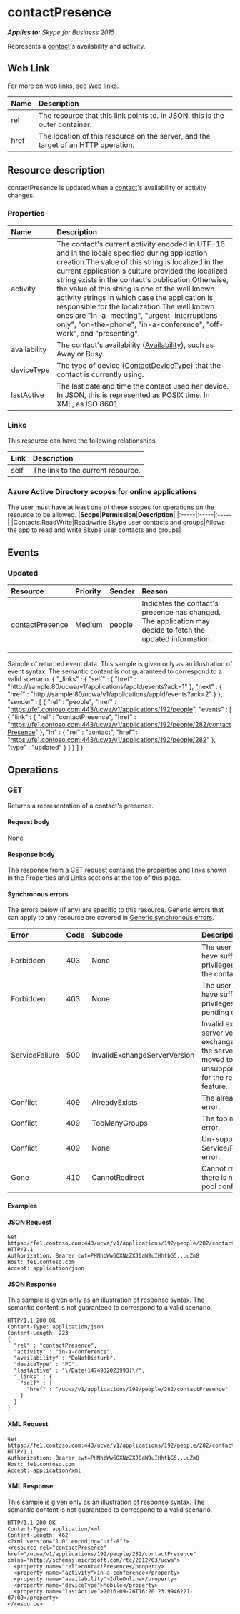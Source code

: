 # contactPresence

 _**Applies to:** Skype for Business 2015_


Represents a [contact](contact_ref.md)'s availability and activity.
            

## Web Link
<a name = "sectionSection0"> </a>

For more on web links, see [Web links](WebLinks.md).


|**Name**|**Description**|
|:-----|:-----|
|rel|The resource that this link points to. In JSON, this is the outer container.|
|href|The location of this resource on the server, and the target of an HTTP operation.|

## Resource description
<a name = "sectionSection1"> </a>

contactPresence is updated when a [contact](contact_ref.md)'s availability or activity changes.

### Properties



|**Name**|**Description**|
|:-----|:-----|
|activity|The contact's current activity encoded in UTF-16 and in the locale specified during application creation.The value of this string is localized in the current application's culture provided the localized string exists in the contact's publication.Otherwise, the value of this string is one of the well known activity strings in which case the application is responsible for the localization.The well known ones are "in-a-meeting", "urgent-interruptions-only", "on-the-phone", "in-a-conference", "off-work", and "presenting".|
|availability|The contact's availability ([Availability](Availability_ref.md)), such as Away or Busy.|
|deviceType|The type of device ([ContactDeviceType](ContactDeviceType_ref.md)) that the contact is currently using.|
|lastActive|The last date and time the contact used her device. In JSON, this is represented as POSIX time. In XML, as ISO 8601.|

### Links



This resource can have the following relationships.

|**Link**|**Description**|
|:-----|:-----|
|self|The link to the current resource.|

### Azure Active Directory scopes for online applications



The user must have at least one of these scopes for operations on the resource to be allowed.
|**Scope**|**Permission**|**Description**|
|:-----|:-----|:-----|
|Contacts.ReadWrite|Read/write Skype user contacts and groups|Allows the app to read and write Skype user contacts and groups|

## Events
<a name="sectionSection2"></a>

### Updated



|**Resource**|**Priority**|**Sender**|**Reason**|
|:-----|:-----|:-----|:-----|
|contactPresence|Medium|people|Indicates the contact's presence has changed. The application may decide to fetch the updated information.</p><p></p>|
Sample of returned event data.
This sample is given only as an illustration of event syntax. The semantic content is not guaranteed to correspond to a valid scenario.
{
  "_links" : {
    "self" : {
      "href" : "http://sample:80/ucwa/v1/applications/appId/events?ack=1"
    },
    "next" : {
      "href" : "http://sample:80/ucwa/v1/applications/appId/events?ack=2"
    }
  },
  "sender" : [
    {
      "rel" : "people",
      "href" : "https://fe1.contoso.com:443/ucwa/v1/applications/192/people",
      "events" : [
        {
          "link" : {
            "rel" : "contactPresence",
            "href" : "https://fe1.contoso.com:443/ucwa/v1/applications/192/people/282/contactPresence"
          },
          "in" : {
            "rel" : "contact",
            "href" : "https://fe1.contoso.com:443/ucwa/v1/applications/192/people/282"
          },
          "type" : "updated"
        }
      ]
    }
  ]
}


## Operations



<a name="sectionSection2"></a>

### GET




Returns a representation of a contact's presence.

#### Request body



None


#### Response body



The response from a GET request contains the properties and links shown in the Properties and Links sections at the top of this page.

#### Synchronous errors



The errors below (if any) are specific to this resource. Generic errors that can apply to any resource are covered in [Generic synchronous errors](GenericSynchronousErrors.md).

|**Error**|**Code**|**Subcode**|**Description**|
|:-----|:-----|:-----|:-----|
|Forbidden|403|None|The user does not have sufficient privileges to access the contact list.|
|Forbidden|403|None|The user does not have sufficient privileges to access pending contacts|
|ServiceFailure|500|InvalidExchangeServerVersion|Invalid exchange server version.The exchange mailbox of the server might have moved to an unsupported version for the required feature.|
|Conflict|409|AlreadyExists|The already exists error.|
|Conflict|409|TooManyGroups|The too many groups error.|
|Conflict|409|None|Un-supported Service/Resource/API error.|
|Gone|410|CannotRedirect|Cannot redirect since there is no back up pool configured.|

#### Examples




#### JSON Request




```
Get https://fe1.contoso.com:443/ucwa/v1/applications/192/people/282/contactPresence HTTP/1.1
Authorization: Bearer cwt=PHNhbWw6QXNzZXJ0aW9uIHhtbG5...uZm8
Host: fe1.contoso.com
Accept: application/json

```


#### JSON Response



This sample is given only as an illustration of response syntax. The semantic content is not guaranteed to correspond to a valid scenario.
```
HTTP/1.1 200 OK
Content-Type: application/json
Content-Length: 223
{
  "rel" : "contactPresence",
  "activity" : "in-a-conference",
  "availability" : "DoNotDisturb",
  "deviceType" : "PC",
  "lastActive" : "\/Date(1474932023993)\/",
  "_links" : {
    "self" : {
      "href" : "/ucwa/v1/applications/192/people/282/contactPresence"
    }
  }
}
```


#### XML Request




```
Get https://fe1.contoso.com:443/ucwa/v1/applications/192/people/282/contactPresence HTTP/1.1
Authorization: Bearer cwt=PHNhbWw6QXNzZXJ0aW9uIHhtbG5...uZm8
Host: fe1.contoso.com
Accept: application/xml

```


#### XML Response



This sample is given only as an illustration of response syntax. The semantic content is not guaranteed to correspond to a valid scenario.
```
HTTP/1.1 200 OK
Content-Type: application/xml
Content-Length: 462
<?xml version="1.0" encoding="utf-8"?>
<resource rel="contactPresence" href="/ucwa/v1/applications/192/people/282/contactPresence" xmlns="http://schemas.microsoft.com/rtc/2012/03/ucwa">
  <property name="rel">contactPresence</property>
  <property name="activity">in-a-conference</property>
  <property name="availability">IdleOnline</property>
  <property name="deviceType">Mobile</property>
  <property name="lastActive">2016-09-26T16:20:23.9946221-07:00</property>
</resource>
```


